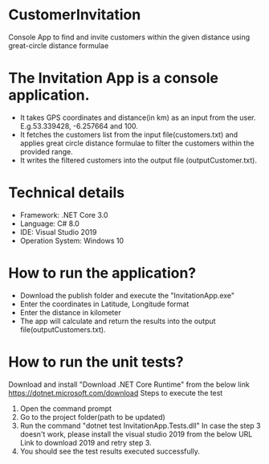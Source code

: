 # CustomerInvitation
 Console App to find and invite customers within the given distance using great-circle distance formulae

# The Invitation App is a console application.
 * It takes GPS coordinates and distance(in km) as an input from the user. E.g.53.339428, -6.257664 and 100.
 * It fetches the customers list from the input file(customers.txt) and applies great circle distance formulae to filter the customers within the provided range.
 * It writes the filtered customers into the output file (outputCustomer.txt).
 
# Technical details
 * Framework: .NET Core 3.0
 * Language: C# 8.0
 * IDE: Visual Studio 2019
 * Operation System: Windows 10

# How to run the application?
 * Download the publish folder and execute the "InvitationApp.exe"
 * Enter the coordinates in Latitude, Longitude format
 * Enter the distance in kilometer
 * The app will calculate and return the results into the output file(outputCustomers.txt).
 
# How to run the unit tests?
 Download and install "Download .NET Core Runtime" from the below link
 https://dotnet.microsoft.com/download
 Steps to execute the test
 1. Open the command prompt
 2. Go to the project folder(path to be updated)
 3. Run the command "dotnet test InvitationApp.Tests.dll"
  In case the step 3 doesn't work, please install the visual studio 2019 from the below URL
  Link to download 2019 and retry step 3.
 4. You should see the test results executed successfully.
